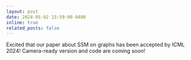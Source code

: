 ```yaml
---
layout: post
date: 2024-05-02 15:59:00-0400
inline: true
related_posts: false
---
```


Excited that our paper about SSM on graphs has been accepted by ICML 2024! Camera-ready version and code are coming soon!

